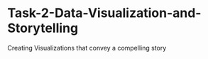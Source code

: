 # Task-2-Data-Visualization-and-Storytelling
Creating Visualizations that convey a compelling story
